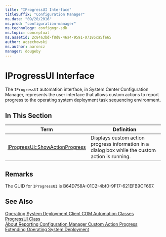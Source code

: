 ```yaml
---
title: "IProgressUI Interface"
titleSuffix: "Configuration Manager"
ms.date: "09/20/2016"
ms.prod: "configuration-manager"
ms.technology: configmgr-sdk
ms.topic: conceptual
ms.assetid: 2c84a3bd-f8d8-46a4-9591-07186ca5fe65
author: aczechowski
ms.author: aaroncz
manager: dougeby
---
```

# IProgressUI Interface
The `IProgressUI` automation interface, in System Center Configuration Manager, represents the user interface that allows custom actions to report progress to the operating system deployment task sequencing environment.  

## In This Section  

|Term|Definition|  
|----------|----------------|  
|[IProgressUI::ShowActionProgress](../../../../../develop/reference/core/clients/client-classes/iprogressui--showactionprogress-method.md)|Displays custom action progress information in a dialog box while the custom action is running.|  

## Remarks  
 The GUID for `IProgressUI` is B64D758A-01C2-4bf0-9F17-621EFB9CF697.  

## See Also  
 [Operating System Deployment Client COM Automation Classes](../../../../../develop/reference/core/clients/client-classes/operating-system-deployment-client-com-automation-classes.md)   
 [ProgressUI Class](../../../../../develop/reference/core/clients/client-classes/progressui-client-com-automation-class.md)   
 [About Reporting Configuration Manager Custom Action Progress](../../../../../develop/osd/about-reporting-configuration-manager-custom-action-progress.md)   
 [Extending Operating System Deployment](../../../../../develop/osd/extending-operating-system-deployment.md)
